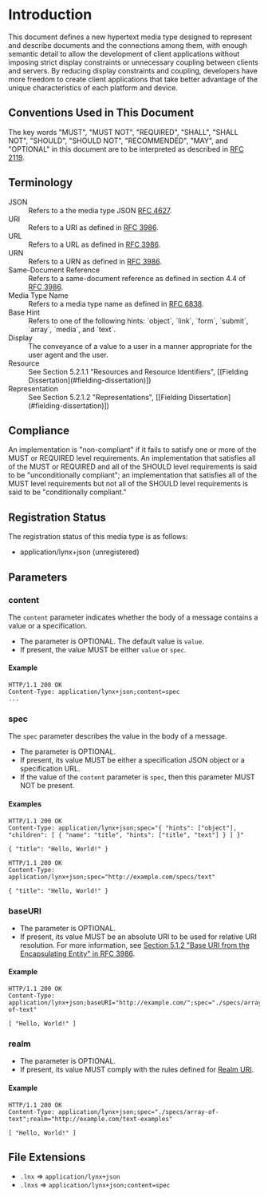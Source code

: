 # Introduction

This document defines a new hypertext media type designed to represent and describe documents and the connections among them, with enough semantic detail to allow the development of client applications without imposing strict display constraints or unnecessary coupling between clients and servers. By reducing display constraints and coupling, developers have more freedom to create client applications that take better advantage of the unique characteristics of each platform and device.

## Conventions Used in This Document ##

The key words "MUST", "MUST NOT", "REQUIRED", "SHALL", "SHALL NOT", "SHOULD", "SHOULD NOT", "RECOMMENDED", "MAY", and "OPTIONAL" in this document are to be interpreted as described in [RFC 2119](#rfc-2119).

## Terminology

<dl>
<dt><a name="json">JSON</a></dt>
<dd>Refers to a the media type JSON <a href="#rfc-4627">RFC 4627</a>.</dd>
<dt><a name="uri">URI</a></dt>
<dd>Refers to a URI as defined in <a href="#rfc-3986">RFC 3986</a>.</dd>
<dt><a name="url">URL</a></dt>
<dd>Refers to a URL as defined in <a href="#rfc-3986">RFC 3986</a>.</dd>
<dt><a name="urn">URN</a></dt>
<dd>Refers to a URN as defined in <a href="#rfc-3986">RFC 3986</a>.</dd>
<dt><a name="same-document-reference">Same-Document Reference</a></dt>
<dd>Refers to a same-document reference as defined in section 4.4 of <a href="#rfc-3986">RFC 3986</a>.</dd>
<dt><a name="media-type-name">Media Type Name</a></dt>
<dd>Refers to a media type name as defined in <a href="#rfc-6838">RFC 6838</a>.</dd>
<dt><a name="base-hint">Base Hint</a></dt>
<dd>Refers to one of the following hints: `object`, `link`, `form`, `submit`, `array`, `media`, and `text`.</dd>
<dt><a name="display">Display</a></dt>
<dd>The conveyance of a value to a user in a manner appropriate for the user agent and the user.</dd>
<dt><a name="resource">Resource</a></dt>
<dd>See Section 5.2.1.1 "Resources and Resource Identifiers", [[Fielding Dissertation](#fielding-dissertation)])</dd>
<dt><a name="representation">Representation</a></dt>
<dd>See Section 5.2.1.2 "Representations", [[Fielding Dissertation](#fielding-dissertation)])</dd>
</dl>

## Compliance

An implementation is "non-compliant" if it fails to satisfy one or more of the MUST or REQUIRED level requirements. An implementation that satisfies all of the MUST or REQUIRED and all of the SHOULD level requirements is said to be "unconditionally compliant"; an implementation that satisfies all of the MUST level requirements but not all of the SHOULD level requirements is said to be "conditionally compliant."

## Registration Status

The registration status of this media type is as follows:

- application/lynx+json (unregistered)

## Parameters

### content

The `content` parameter indicates whether the body of a message contains a value or a specification.

- The parameter is OPTIONAL. The default value is `value`.
- If present, the value MUST be either `value` or `spec`.

#### Example

```
HTTP/1.1 200 OK
Content-Type: application/lynx+json;content=spec
...
```

### spec

The `spec` parameter describes the value in the body of a message.

- The parameter is OPTIONAL.
- If present, its value MUST be either a specification JSON object or a specification URL.
- If the value of the `content` parameter is `spec`, then this parameter MUST NOT be present.

#### Examples

```
HTTP/1.1 200 OK
Content-Type: application/lynx+json;spec="{ "hints": ["object"], "children": [ { "name": "title", "hints": ["title", "text"] } ] }"

{ "title": "Hello, World!" }
```

```
HTTP/1.1 200 OK
Content-Type: application/lynx+json;spec="http://example.com/specs/text"

{ "title": "Hello, World!" }
```

### baseURI
- The parameter is OPTIONAL.
- If present, its value MUST be an absolute URI to be used for relative URI resolution. For more information, see [Section 5.1.2 "Base URI from the Encapsulating Entity" in RFC 3986](#rfc-3986).

#### Example

```
HTTP/1.1 200 OK
Content-Type: application/lynx+json;baseURI="http://example.com/";spec="./specs/array-of-text"

[ "Hello, World!" ]
```

### realm

- The parameter is OPTIONAL.
- If present, its value MUST comply with the rules defined for [Realm URI](#realm-uri).

#### Example

```
HTTP/1.1 200 OK
Content-Type: application/lynx+json;spec="./specs/array-of-text";realm="http://example.com/text-examples"

[ "Hello, World!" ]
```

## File Extensions

- `.lnx` => `application/lynx+json`
- `.lnxs` => `application/lynx+json;content=spec`
